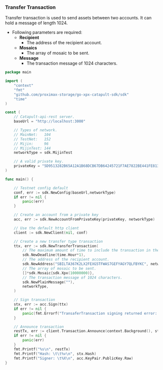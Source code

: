### Transfer Transaction
Transfer transaction is used to send assets between two accounts. It can hold a message of length 1024.
* Following parameters are required:
  * **Recipient**
    * The address of the recipient account.
  * **Mosaics**
    * The array of mosaic to be sent.
  * **Message**
    * The transaction message of 1024 characters.

```go
package main

import (
	"context"
	"fmt"
	"github.com/proximax-storage/go-xpx-catapult-sdk/sdk"
	"time"
)

const (
	// Catapult-api-rest server.
	baseUrl = "http://localhost:3000"

	// Types of network.
	// MainNet:   104
	// TestNet:   152
	// Mijin:     96
	// MijinTest: 144
	networkType = sdk.MijinTest

	// A valid private key.
	privateKey = "5D9513282B65A12A1B68DCB67DB64245721F7AE7822BE441FE813173803C512C"
)

func main() {

	// Testnet config default
	conf, err := sdk.NewConfig(baseUrl,networkType)
	if err != nil {
		panic(err)
	}

	// Create an account from a private key
	acc, err := sdk.NewAccountFromPrivateKey(privateKey, networkType)

	// Use the default http client
	client := sdk.NewClient(nil, conf)

	// Create a new transfer type transaction
	ttx, err := sdk.NewTransferTransaction(
		// The maximum amount of time to include the transaction in the blockchain.
		sdk.NewDeadline(time.Hour*1),
		// The address of the recipient account.
		sdk.NewAddress("SBILTA367K2LX2FEXG5TFWAS7GEFYAGY7QLFBYKC", networkType),
		// The array of mosaic to be sent.
		[]*sdk.Mosaic{sdk.Xpx(10000000)},
		// The transaction message of 1024 characters.
		sdk.NewPlainMessage(""),
		networkType,
	)

	// Sign transaction
	stx, err := acc.Sign(ttx)
	if err != nil {
		panic(fmt.Errorf("TransaferTransaction signing returned error: %s", err))
	}

	// Announce transaction
	restTx, err := client.Transaction.Announce(context.Background(), stx)
	if err != nil {
		panic(err)
	}
	fmt.Printf("%s\n", restTx)
	fmt.Printf("Hash: \t\t%v\n", stx.Hash)
	fmt.Printf("Signer: \t%X\n", acc.KeyPair.PublicKey.Raw)
}
```
